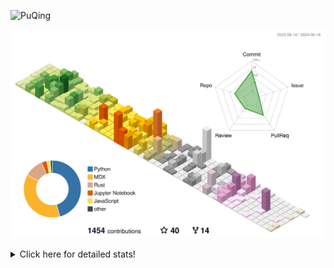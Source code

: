 ![PuQing](https://user-images.githubusercontent.com/27223114/171565019-9a56fae6-b08b-421f-99db-7e830da42371.png)

![](./profile-3d-contrib/profile-season-animate.svg)

<details>
<summary>Click here for detailed stats!</summary>

<!--START_SECTION:waka-->
![Lines of code](https://img.shields.io/badge/From%20Hello%20World%20I%27ve%20Written-1.4%20million%20lines%20of%20code-blue)

**🐱 My GitHub Data** 

> 📦 395.8 kB Used in GitHub's Storage 
 > 
> 🏆 378 Contributions in the Year 2024
 > 
> 🚫 Not Opted to Hire
 > 
> 📜 46 Public Repositories 
 > 
> 🔑 29 Private Repositories 
 > 
**I'm an Early 🐤** 

```text
🌞 Morning                608 commits         ██░░░░░░░░░░░░░░░░░░░░░░░   07.79 % 
🌆 Daytime                3669 commits        ████████████░░░░░░░░░░░░░   47.01 % 
🌃 Evening                1575 commits        █████░░░░░░░░░░░░░░░░░░░░   20.18 % 
🌙 Night                  1952 commits        ██████░░░░░░░░░░░░░░░░░░░   25.01 % 
```


📊 **This Week I Spent My Time On** 

```text
💬 Programming Languages: 
Browsing                 11 hrs 7 mins       ███████████░░░░░░░░░░░░░░   42.37 % 
CLI                      3 hrs 47 mins       ████░░░░░░░░░░░░░░░░░░░░░   14.42 % 
Searching                3 hrs 34 mins       ███░░░░░░░░░░░░░░░░░░░░░░   13.59 % 
GitHubing                2 hrs 35 mins       ██░░░░░░░░░░░░░░░░░░░░░░░   09.85 % 
Python                   1 hr 30 mins        █░░░░░░░░░░░░░░░░░░░░░░░░   05.75 % 

🔥 Editors: 
Chrome                   18 hrs 56 mins      ██████████████████░░░░░░░   72.14 % 
fish                     3 hrs 47 mins       ████░░░░░░░░░░░░░░░░░░░░░   14.42 % 
VS Code                  2 hrs 30 mins       ██░░░░░░░░░░░░░░░░░░░░░░░   09.54 % 
Obsidian                 1 hr 1 min          █░░░░░░░░░░░░░░░░░░░░░░░░   03.89 % 

💻 Operating System: 
Mac                      23 hrs 48 mins      ███████████████████████░░   90.66 % 
Linux                    1 hr 38 mins        ██░░░░░░░░░░░░░░░░░░░░░░░   06.26 % 
WSL                      48 mins             █░░░░░░░░░░░░░░░░░░░░░░░░   03.07 % 
```


<!--END_SECTION:waka-->
</details>
